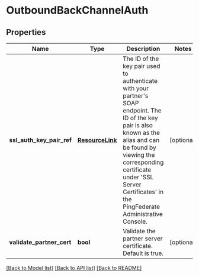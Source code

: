 # OutboundBackChannelAuth

## Properties
Name | Type | Description | Notes
------------ | ------------- | ------------- | -------------
**ssl_auth_key_pair_ref** | [**ResourceLink**](ResourceLink.md) | The ID of the key pair used to authenticate with your partner&#39;s SOAP endpoint. The ID of the key pair is also known as the alias and can be found by viewing the corresponding certificate under &#39;SSL Server Certificates&#39; in the PingFederate Administrative Console. | [optional] 
**validate_partner_cert** | **bool** | Validate the partner server certificate. Default is true. | [optional] 

[[Back to Model list]](../README.md#documentation-for-models) [[Back to API list]](../README.md#documentation-for-api-endpoints) [[Back to README]](../README.md)


